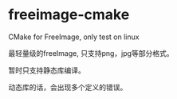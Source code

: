 # freeimage-cmake
CMake for FreeImage, only test on linux


最轻量级的freeImage,  只支持png，jpg等部分格式。

暂时只支持静态库编译。

动态库的话，会出现多个定义的错误。



